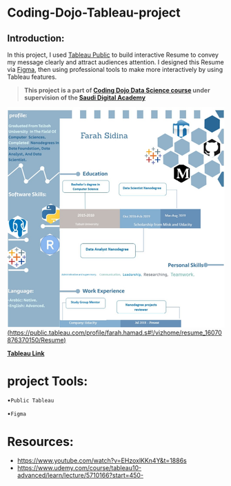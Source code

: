# Coding-Dojo-Tableau-project

## Introduction:

In this project, I used [Tableau Public](https://public.tableau.com/en-us/s/
) to build interactive Resume to convey my message clearly and attract audiences attention.
I designed this Resume via [Figma](https://www.figma.com/), then using professional tools to make more interactively by using Tableau features.

> **This project is a part of [Coding Dojo Data Science course](http://learn.codingdojo.com/m/196/6244/46875) under supervision of the [Saudi Digital Academy](https://sda.edu.sa/ar/hemam)**


[![resume](resume.jpg)(https://public.tableau.com/profile/farah.hamad.s#!/vizhome/resume_16070876370150/Resume)](https://public.tableau.com/profile/farah.hamad.s#!/vizhome/resume_16070876370150/Resume)



[**Tableau Link**](https://public.tableau.com/profile/farah.hamad.s#!/vizhome/resume_16070876370150/Resume)




# project Tools:
•``Public Tableau``

•``Figma`` 

# Resources:
- https://www.youtube.com/watch?v=EHzoxlKKn4Y&t=1886s
- https://www.udemy.com/course/tableau10-advanced/learn/lecture/5710166?start=450-




